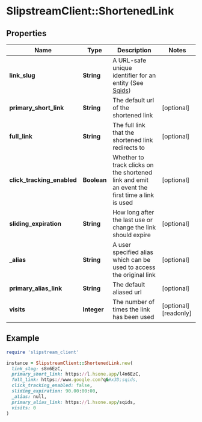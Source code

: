# SlipstreamClient::ShortenedLink

## Properties

| Name | Type | Description | Notes |
| ---- | ---- | ----------- | ----- |
| **link_slug** | **String** | A URL-safe unique identifier for an entity (See [Sqids](https://sqids.org)) |  |
| **primary_short_link** | **String** | The default url of the shortened link | [optional] |
| **full_link** | **String** | The full link that the shortened link redirects to | [optional] |
| **click_tracking_enabled** | **Boolean** | Whether to track clicks on the shortened link and emit an event the first time a link is used | [optional] |
| **sliding_expiration** | **String** | How long after the last use or change the link should expire | [optional] |
| **_alias** | **String** | A user specified alias which can be used to access the original link | [optional] |
| **primary_alias_link** | **String** | The default aliased url | [optional] |
| **visits** | **Integer** | The number of times the link has been used | [optional][readonly] |

## Example

```ruby
require 'slipstream_client'

instance = SlipstreamClient::ShortenedLink.new(
  link_slug: s8n6EzC,
  primary_short_link: https://l.hsone.app/l4n6EzC,
  full_link: https://www.google.com?q&#x3D;sqids,
  click_tracking_enabled: false,
  sliding_expiration: 90.00:00:00,
  _alias: null,
  primary_alias_link: https://l.hsone.app/sqids,
  visits: 0
)
```

